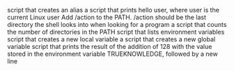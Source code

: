script that creates an alias
a script that prints hello user, where user is the current Linux user
Add /action to the PATH. /action should be the last directory the shell looks into when looking for a program
a script that counts the number of directories in the PATH
script that lists environment variables
script that creates a new local variable
a script that creates a new global variable
script that prints the result of the addition of 128 with the value stored in the environment variable TRUEKNOWLEDGE, followed by a new line
